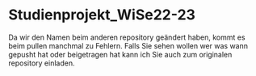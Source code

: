 # Studienprojekt_WiSe22-23

Da wir den Namen beim anderen repository geändert haben, kommt es beim pullen manchmal zu Fehlern. Falls Sie sehen wollen wer was wann gepusht hat oder beigetragen hat kann ich Sie auch zum originalen repository einladen.
